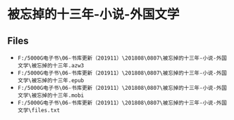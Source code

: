 # 被忘掉的十三年-小说-外国文学

## Files

- `F:/5000G电子书\06-书库更新（201911）\201808\0807\被忘掉的十三年-小说-外国文学\被忘掉的十三年.azw3`
- `F:/5000G电子书\06-书库更新（201911）\201808\0807\被忘掉的十三年-小说-外国文学\被忘掉的十三年.epub`
- `F:/5000G电子书\06-书库更新（201911）\201808\0807\被忘掉的十三年-小说-外国文学\被忘掉的十三年.mobi`
- `F:/5000G电子书\06-书库更新（201911）\201808\0807\被忘掉的十三年-小说-外国文学\files.txt`
